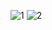 ![1](https://github.com/user-attachments/assets/7f3388db-fc7d-4a1e-8349-668d5133c24f)
![2](https://github.com/user-attachments/assets/0b7397bc-130a-449c-8a13-f6785c98e610)
